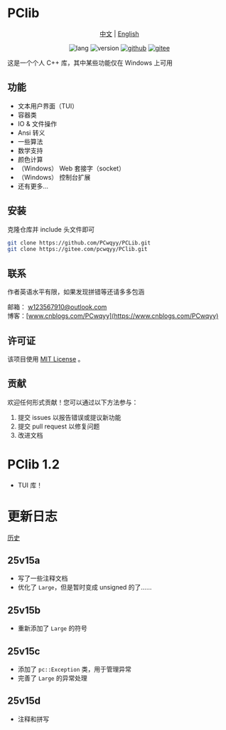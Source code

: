# PClib

<div style="text-align: center;">

[中文](ReadMe.md) | [English](ReadMe-EN.md)

![lang](https://img.shields.io/badge/标准-C++23-yellow?logo=cplusplus) ![version](https://img.shields.io/badge/版本-1.2-green) [![github](https://img.shields.io/badge/Github-PClib-blue?&logo=github)](https://github.com/PCwqyy/PCLib) [![gitee](https://img.shields.io/badge/Gitee-PClib-red?logo=gitee&color=%23C71D23)](https://gitee.com/pcwqyy/PClib)

</div>

这是一个个人 C++ 库，其中某些功能仅在 Windows 上可用

## 功能
- 文本用户界面（TUI）
- 容器类
- IO & 文件操作
- Ansi 转义
- 一些算法
- 数学支持
- 颜色计算
- （Windows） Web 套接字（socket）
- （Windows） 控制台扩展
- 还有更多...

## 安装
克隆仓库并 include 头文件即可

```bash
git clone https://github.com/PCwqyy/PCLib.git
git clone https://gitee.com/pcwqyy/PClib.git
```

## 联系
作者英语水平有限，如果发现拼错等还请多多包涵

邮箱： w123567910@outlook.com  
博客：[www.cnblogs.com/PCwqyy](https://www.cnblogs.com/PCwqyy)

## 许可证
该项目使用 [MIT License](https://opensource.org/licenses/MIT) 。

## 贡献
欢迎任何形式贡献！您可以通过以下方法参与：
1. 提交 issues 以报告错误或提议新功能
2. 提交 pull request 以修复问题
3. 改进文档

# PClib 1.2
- TUI 库！

# 更新日志
[历史](https://github.com/PCwqyy/PCLib/tree/Dev/ChangeLogHistory.md)

## 25v15a
- 写了一些注释文档
- 优化了 `Large`，但是暂时变成 unsigned 的了……
## 25v15b
- 重新添加了 `Large` 的符号
## 25v15c
- 添加了 `pc::Exception` 类，用于管理异常
- 完善了 `Large` 的异常处理
## 25v15d
- 注释和拼写